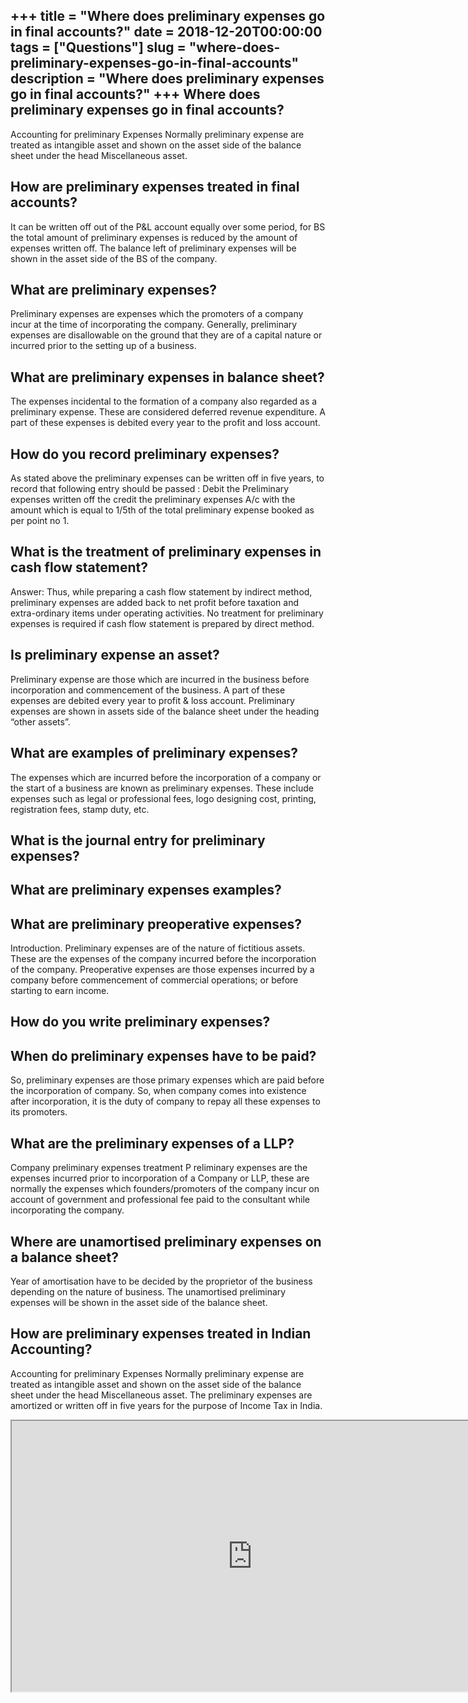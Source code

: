 +++
title = "Where does preliminary expenses go in final accounts?"
date = 2018-12-20T00:00:00
tags = ["Questions"]
slug = "where-does-preliminary-expenses-go-in-final-accounts"
description = "Where does preliminary expenses go in final accounts?"
+++
Where does preliminary expenses go in final accounts?
-----------------------------------------------------

Accounting for preliminary Expenses Normally preliminary expense are treated as intangible asset and shown on the asset side of the balance sheet under the head Miscellaneous asset.

How are preliminary expenses treated in final accounts?
-------------------------------------------------------

It can be written off out of the P&amp;L account equally over some period, for BS the total amount of preliminary expenses is reduced by the amount of expenses written off. The balance left of preliminary expenses will be shown in the asset side of the BS of the company.

What are preliminary expenses?
------------------------------

Preliminary expenses are expenses which the promoters of a company incur at the time of incorporating the company. Generally, preliminary expenses are disallowable on the ground that they are of a capital nature or incurred prior to the setting up of a business.

What are preliminary expenses in balance sheet?
-----------------------------------------------

The expenses incidental to the formation of a company also regarded as a preliminary expense. These are considered deferred revenue expenditure. A part of these expenses is debited every year to the profit and loss account.

How do you record preliminary expenses?
---------------------------------------

As stated above the preliminary expenses can be written off in five years, to record that following entry should be passed : Debit the Preliminary expenses written off the credit the preliminary expenses A/c with the amount which is equal to 1/5th of the total preliminary expense booked as per point no 1.

What is the treatment of preliminary expenses in cash flow statement?
---------------------------------------------------------------------

Answer: Thus, while preparing a cash flow statement by indirect method, preliminary expenses are added back to net profit before taxation and extra-ordinary items under operating activities. No treatment for preliminary expenses is required if cash flow statement is prepared by direct method.

Is preliminary expense an asset?
--------------------------------

Preliminary expense are those which are incurred in the business before incorporation and commencement of the business. A part of these expenses are debited every year to profit &amp; loss account. Preliminary expenses are shown in assets side of the balance sheet under the heading “other assets”.

What are examples of preliminary expenses?
------------------------------------------

The expenses which are incurred before the incorporation of a company or the start of a business are known as preliminary expenses. These include expenses such as legal or professional fees, logo designing cost, printing, registration fees, stamp duty, etc.

What is the journal entry for preliminary expenses?
---------------------------------------------------

What are preliminary expenses examples?
---------------------------------------

What are preliminary preoperative expenses?
-------------------------------------------

Introduction. Preliminary expenses are of the nature of fictitious assets. These are the expenses of the company incurred before the incorporation of the company. Preoperative expenses are those expenses incurred by a company before commencement of commercial operations; or before starting to earn income.

How do you write preliminary expenses?
--------------------------------------

When do preliminary expenses have to be paid?
---------------------------------------------

So, preliminary expenses are those primary expenses which are paid before the incorporation of company. So, when company comes into existence after incorporation, it is the duty of company to repay all these expenses to its promoters.

What are the preliminary expenses of a LLP?
-------------------------------------------

Company preliminary expenses treatment P reliminary expenses are the expenses incurred prior to incorporation of a Company or LLP, these are normally the expenses which founders/promoters of the company incur on account of government and professional fee paid to the consultant while incorporating the company.

Where are unamortised preliminary expenses on a balance sheet?
--------------------------------------------------------------

Year of amortisation have to be decided by the proprietor of the business depending on the nature of business. The unamortised preliminary expenses will be shown in the asset side of the balance sheet.

How are preliminary expenses treated in Indian Accounting?
----------------------------------------------------------

Accounting for preliminary Expenses Normally preliminary expense are treated as intangible asset and shown on the asset side of the balance sheet under the head Miscellaneous asset. The preliminary expenses are amortized or written off in five years for the purpose of Income Tax in India.

<iframe allow="accelerometer; autoplay; clipboard-write; encrypted-media; gyroscope; picture-in-picture" allowfullscreen="" class="__youtube_prefs__  epyt-is-override  no-lazyload" data-no-lazy="1" data-origheight="433" data-origwidth="770" data-skipgform_ajax_framebjll="" height="433" id="_ytid_55759" loading="lazy" src="https://www.youtube.com/embed/fccpCEGtiF0?enablejsapi=1&autoplay=0&cc_load_policy=0&cc_lang_pref=&iv_load_policy=1&loop=0&modestbranding=0&rel=1&fs=1&playsinline=0&autohide=2&theme=dark&color=red&controls=1&" title="YouTube player" width="770"></iframe>